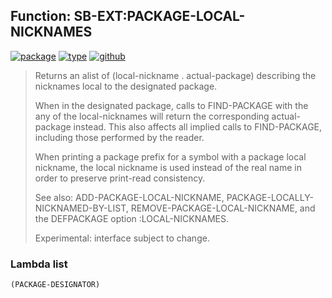 ## Function: SB-EXT:PACKAGE-LOCAL-NICKNAMES
[![package](https://img.shields.io/badge/Package-SB--EXT-5f9ea0.svg?style=social&colorA=999999)](../) [![type](https://img.shields.io/badge/Type-Function-5f9ea0.svg?style=social&colorA=999999)](../#function) [![github](https://img.shields.io/badge/GitHub-View_the_source-5f9ea0.svg?style=social&colorA=999999&logo=github)](https://github.com/sbcl/sbcl/blob/master/src/code/target-package.lisp/) 

> Returns an alist of (local-nickname . actual-package) describing the
> nicknames local to the designated package.
> 
> When in the designated package, calls to FIND-PACKAGE with the any of the
> local-nicknames will return the corresponding actual-package instead. This
> also affects all implied calls to FIND-PACKAGE, including those performed by
> the reader.
> 
> When printing a package prefix for a symbol with a package local nickname, the
> local nickname is used instead of the real name in order to preserve
> print-read consistency.
> 
> See also: ADD-PACKAGE-LOCAL-NICKNAME, PACKAGE-LOCALLY-NICKNAMED-BY-LIST,
> REMOVE-PACKAGE-LOCAL-NICKNAME, and the DEFPACKAGE option :LOCAL-NICKNAMES.
> 
> Experimental: interface subject to change.

### Lambda list
```
(PACKAGE-DESIGNATOR)
```
